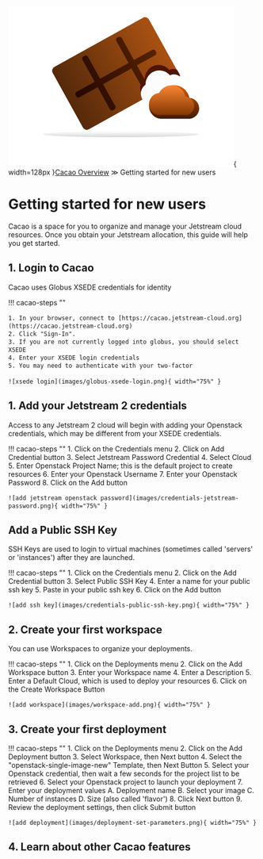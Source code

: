 ![cacao logo](images/cacao-logo.png){ width=128px }[Cacao Overview](overview.md) &gg; Getting started for new users

# Getting started for new users

Cacao is a space for you to organize and manage your Jetstream cloud resources. Once you obtain your Jetstream allocation, this guide will help you get started.

## 1. Login to Cacao

Cacao uses Globus XSEDE credentials for identity

!!! cacao-steps ""

    1. In your browser, connect to [https://cacao.jetstream-cloud.org](https://cacao.jetstream-cloud.org)
    2. Click "Sign-In".
    3. If you are not currently logged into globus, you should select XSEDE
    4. Enter your XSEDE login credentials
    5. You may need to authenticate with your two-factor

    ![xsede login](images/globus-xsede-login.png){ width="75%" }

## 1. Add your Jetstream 2 credentials

Access to any Jetstream 2 cloud will begin with adding your Openstack credentials, which may be different from your XSEDE credentials.

!!! cacao-steps ""
    1. Click on the Credentials menu
    2. Click on Add Credential button
    3. Select Jetstream Password Credential
    4. Select Cloud
    5. Enter Openstack Project Name; this is the default project to create resources
    6. Enter your Openstack Username
    7. Enter your Openstack Password
    8. Click on the Add button

    ![add jetstream openstack password](images/credentials-jetstream-password.png){ width="75%" }

## Add a Public SSH Key

SSH Keys are used to login to virtual machines (sometimes called 'servers' or 'instances') after they are launched.

!!! cacao-steps ""
    1. Click on the Credentials menu
    2. Click on the Add Credential button
    3. Select Public SSH Key
    4. Enter a name for your public ssh key
    5. Paste in your public ssh key
    6. Click on the Add button

    ![add ssh key](images/credentials-public-ssh-key.png){ width="75%" }
## 2. Create your first workspace

You can use Workspaces to organize your deployments.

!!! cacao-steps ""
    1. Click on the Deployments menu
    2. Click on the Add Workspace button
    3. Enter your Workspace name
    4. Enter a Description
    5. Enter a Default Cloud, which is used to deploy your resources
    6. Click on the Create Workspace Button

    ![add workspace](images/workspace-add.png){ width="75%" }

## 3. Create your first deployment

!!! cacao-steps ""
    1. Click on the Deployments menu
    2. Click on the Add Deployment button
    3. Select Workspace, then Next button
    4. Select the "openstack-single-image-new" Template, then Next Button
    5. Select your Openstack credential, then wait a few seconds for the project list to be retrieved
    6. Select your Openstack project to launch your deployment
    7. Enter your deployment values
       A. Deployment name
       B. Select your image
       C. Number of instances
       D. Size (also called 'flavor')
    8. Click Next button
    9. Review the deployment settings, then click Submit button

    ![add deployment](images/deployment-set-parameters.png){ width="75%" }

## 4. Learn about other Cacao features
